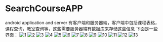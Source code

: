 # SearchCourseAPP
android application and server
有客户端和服务器端，客户端中包括课程表格，课程查询，教室查询等，这些需要服务器端有数据库来存储这些信息
下面是一些界面：
![1](http://7xnfgl.com1.z0.glb.clouddn.com/幻灯片2.PNG)
![2](http://7xnfgl.com1.z0.glb.clouddn.com/幻灯片3.PNG)
![3](http://7xnfgl.com1.z0.glb.clouddn.com/幻灯片4.PNG)
![4](http://7xnfgl.com1.z0.glb.clouddn.com/幻灯片5.PNG)
![5](http://7xnfgl.com1.z0.glb.clouddn.com/幻灯片6.PNG)
![6](http://7xnfgl.com1.z0.glb.clouddn.com/幻灯片7.PNG)
![7](http://7xnfgl.com1.z0.glb.clouddn.com/幻灯片8.PNG)
![8](http://7xnfgl.com1.z0.glb.clouddn.com/幻灯片9.PNG)
![9](http://7xnfgl.com1.z0.glb.clouddn.com/幻灯片10.PNG)
![10](http://7xnfgl.com1.z0.glb.clouddn.com/幻灯片11.PNG)
![11](http://7xnfgl.com1.z0.glb.clouddn.com/幻灯片12.PNG)
![12](http://7xnfgl.com1.z0.glb.clouddn.com/幻灯片13.PNG)
![13](http://7xnfgl.com1.z0.glb.clouddn.com/幻灯片14.PNG)
